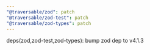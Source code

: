 ```yaml
---
"@traversable/zod": patch
"@traversable/zod-test": patch
"@traversable/zod-types": patch
---
```


deps(zod,zod-test,zod-types): bump zod dep to v4.1.3
